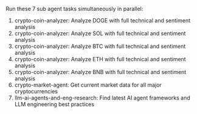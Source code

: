 Run these 7 sub agent tasks simultaneously in parallel:

1. crypto-coin-analyzer: Analyze DOGE with full technical and sentiment analysis
2. crypto-coin-analyzer: Analyze SOL with full technical and sentiment analysis
3. crypto-coin-analyzer: Analyze BTC with full technical and sentiment analysis
4. crypto-coin-analyzer: Analyze ETH with full technical and sentiment analysis
5. crypto-coin-analyzer: Analyze BNB with full technical and sentiment analysis
6. crypto-market-agent: Get current market data for all major cryptocurrencies
7. llm-ai-agents-and-eng-research: Find latest AI agent frameworks and LLM engineering best practices
